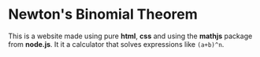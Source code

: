 # Newton's Binomial Theorem
This is a website made using pure **html**, **css** and using the **mathjs** package from **node.js**. It it a calculator that solves expressions like ``(a+b)^n``.
